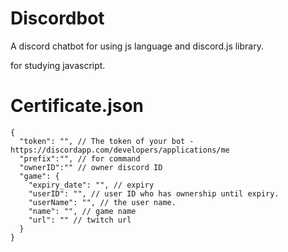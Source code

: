 # Discordbot
A discord chatbot for using js language and discord.js library.

for studying javascript.

# Certificate.json
```
{
  "token": "", // The token of your bot - https://discordapp.com/developers/applications/me
  "prefix":"", // for command
  "ownerID":"" // owner discord ID
  "game": {
    "expiry_date": "", // expiry
    "userID": "", // user ID who has ownership until expiry.
    "userName": "", // the user name.
    "name": "", // game name
    "url": "" // twitch url
  }
}
```
